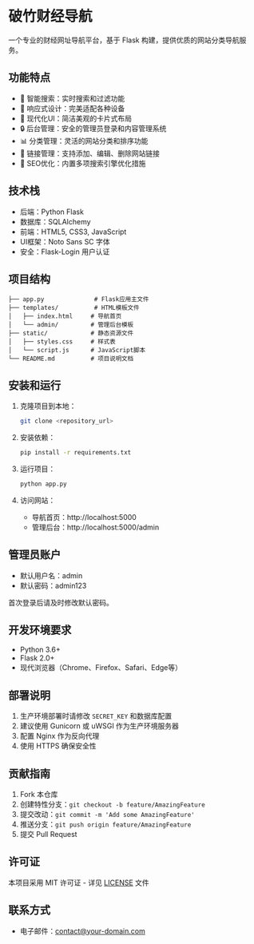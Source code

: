 # 破竹财经导航

一个专业的财经网址导航平台，基于 Flask 构建，提供优质的网站分类导航服务。

## 功能特点

- 🎯 智能搜索：实时搜索和过滤功能
- 📱 响应式设计：完美适配各种设备
- 🎨 现代化UI：简洁美观的卡片式布局
- 🔒 后台管理：安全的管理员登录和内容管理系统
- 📊 分类管理：灵活的网站分类和排序功能
- 🔗 链接管理：支持添加、编辑、删除网站链接
- 🎯 SEO优化：内置多项搜索引擎优化措施

## 技术栈

- 后端：Python Flask
- 数据库：SQLAlchemy
- 前端：HTML5, CSS3, JavaScript
- UI框架：Noto Sans SC 字体
- 安全：Flask-Login 用户认证

## 项目结构

```
├── app.py              # Flask应用主文件
├── templates/          # HTML模板文件
│   ├── index.html     # 导航首页
│   └── admin/         # 管理后台模板
├── static/            # 静态资源文件
│   ├── styles.css     # 样式表
│   └── script.js      # JavaScript脚本
└── README.md          # 项目说明文档
```

## 安装和运行

1. 克隆项目到本地：
   ```bash
   git clone <repository_url>
   ```

2. 安装依赖：
   ```bash
   pip install -r requirements.txt
   ```

3. 运行项目：
   ```bash
   python app.py
   ```

4. 访问网站：
   - 导航首页：http://localhost:5000
   - 管理后台：http://localhost:5000/admin

## 管理员账户

- 默认用户名：admin
- 默认密码：admin123

首次登录后请及时修改默认密码。

## 开发环境要求

- Python 3.6+
- Flask 2.0+
- 现代浏览器（Chrome、Firefox、Safari、Edge等）

## 部署说明

1. 生产环境部署时请修改 `SECRET_KEY` 和数据库配置
2. 建议使用 Gunicorn 或 uWSGI 作为生产环境服务器
3. 配置 Nginx 作为反向代理
4. 使用 HTTPS 确保安全性

## 贡献指南

1. Fork 本仓库
2. 创建特性分支：`git checkout -b feature/AmazingFeature`
3. 提交改动：`git commit -m 'Add some AmazingFeature'`
4. 推送分支：`git push origin feature/AmazingFeature`
5. 提交 Pull Request

## 许可证

本项目采用 MIT 许可证 - 详见 [LICENSE](LICENSE) 文件

## 联系方式



- 电子邮件：contact@your-domain.com 